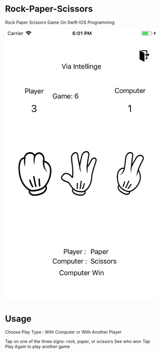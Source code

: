 # Rock-Paper-Scissors
 Rock Paper Scissors Game On Swift-IOS Programming

![alt text](https://github.com/demirezenmert/Rock-paper-scissors/blob/master/Simulator%20Screen%20Shot%20-%20iPhone%206%20-%202019-08-26%20at%2018.01.14.png)
# Usage
Choose Play Type :
With Computer or With Another Player

 Tap on one of the three signs: rock, paper, or scissors
 See who won
 Tap Play Again to play another game
